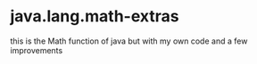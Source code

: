# java.lang.math-extras
this is the Math function of java but with my own code and a few improvements 
